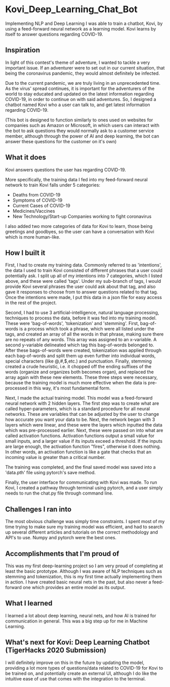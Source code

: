 # Kovi_Deep_Learning_Chat_Bot
Implementing NLP and Deep Learning I was able to train a chatbot, Kovi, by using a feed-forward neural network as a learning model. Kovi learns by itself to answer questions regarding COVID-19.

## Inspiration

In light of this contest's theme of adventure, I wanted to tackle a very important issue. If an adventurer were to set out in our current situation, that being the coronavirus pandemic, they would almost definitely be infected. 

Due to the current pandemic, we are truly living in an unprecedented time. As the virus' spread continues, it is important for the adventurers of the world to stay educated and updated on the latest information regarding COVID-19, in order to continue on with said adventures. So, I designed a chatbot named Kovi who a user can talk to, and get latest information regarding COVID-19. 

(This bot is designed to function similarly to ones used on websites for companies such as Amazon or Microsoft, in which users can interact with the bot to ask questions they would normally ask to a customer service member, although through the power of AI and deep learning, the bot can answer these questions for the customer on it's own)

## What it does

Kovi answers questions the user has regarding COVID-19. 

More specifically, the training data I fed into my feed-forward neural network to train Kovi falls under 5 categories:
- Deaths from COVID-19
- Symptoms of COVID-19
- Current Cases of COVID-19
- Medicines/Vaccines
- New Technology/Start-up Companies working to fight coronavirus

I also added two more categories of data for Kovi to learn, those being greetings and goodbyes, so the user can have a conversation with Kovi which is more human-like. 

## How I built it

First, I had to create my training data. Commonly referred to as 'intentions', the data I used to train Kovi consisted of different phrases that a user could potentially ask. I split up all of my intentions into 7 categories, which I listed above, and these were called 'tags'. Under my sub-branch of tags, I would provide Kovi several phrases the user could ask about that tag, and also gave it responses to choose from to answer questions related to that tag. Once the intentions were made, I put this data in a json file for easy access in the rest of the project.

Second, I had to use 3 artificial-intelligence, natural language processing, techniques to process the data, before it was fed into my training model. These were 'bag-of-words', 'tokenization' and 'stemming'. First, bag-of-words is a process which took a phrase, which were all listed under the tags, and created an array of all the words in that phrase, making sure there are no repeats of any words. This array was assigned to an x-variable. A second y-variable delineated which tag this bag-of-words belonged to. After these bags-of-words were created, tokenization was applied through each bag-of-words and split them up even further into individual words, special characters (like @,#,$,etc.) and punctuation. Finally, stemming created a crude heuristic, i.e. it chopped off the ending suffixes of the words (organize and organizes both becomes organ), and replaced the array again with these new elements. These three steps were necessary, because the training model is much more effective when the data is pre-processed in this way, it's most fundamental form.

Next, I made the actual training model. This model was a feed-forward neural network with 2 hidden layers. The first step was to create what are called hyper-parameters, which is a standard procedure for all neural networks. These are variables that can be adjusted by the user to change how accurate you want your data to be. Next, the network began with 3 layers which were linear, and these were the layers which inputted the data which was pre-processed earlier. Next, these were passed on into what are called activation functions. Activation functions output a small value for small inputs, and a larger value if its inputs exceed a threshold. If the inputs are large enough, the activation function "fires", otherwise it does nothing. In other words, an activation function is like a gate that checks that an incoming value is greater than a critical number.

The training was completed, and the final saved model was saved into a 'data.pth' file using pytorch's save method. 

Finally, the user interface for communicating with Kovi was made. To run Kovi, I created a pathway through terminal using pytorch, and a user simply needs to run the chat.py file through command line. 

## Challenges I ran into

The most obvious challenge was simply time constraints. I spent most of my time trying to make sure my training model was efficient, and had to search up several different articles and tutorials on the correct methodology and API's to use. Numpy and pytorch were the best ones. 

## Accomplishments that I'm proud of

This was my first deep-learning project so I am very proud of completing at least the basic prototype. Although I was aware of NLP techniques such as stemming and tokenization, this is my first time actually implementing them in action. I have created basic neural nets in the past, but also never a feed-forward one which provides an entire model as its output.

## What I learned

I learned a lot about deep learning, neural nets, and how AI is trained for communication in general. This was a big step up for me in Machine Learning. 

## What's next for Kovi: Deep Learning Chatbot (TigerHacks 2020 Submission)

I will definitely improve on this in the future by updating the model, providing a lot more types of questions/data related to COVID-19 for Kovi to be trained on, and potentially create an external UI, although I do like the intuitive ease of use that comes with the integration to the terminal. 
